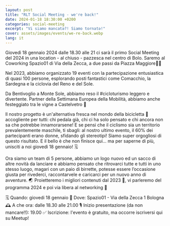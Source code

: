 ```yaml
---
layout: post
title: "RLT Social Meeting - we're back!"
date: 2024-01-18 18:30:00 +0200
categories: social-meeting
excerpt: "Vi siamo mancatə?! Siamo tornatə!"
cover: assets/images/events/we-re-back.webp
lang: it
---
```


Giovedì 18 gennaio 2024 dalle 18.30 alle 21 ci sarà il primo Social Meeting del 2024 in una location - al chiuso - pazzesca nel centro di Bolo. Saremo al Coworking Spazio01 di Via della Zecca, a due passi da Piazza Maggiore📍🚀

Nel 2023, abbiamo organizzato 19 eventi con la partecipazione entusiastica di quasi 100 persone, esplorando posti fantastici come Comacchio, la Sardegna e la ciclovia del Reno e del Sole.

Da Bentivoglio a Monte Sole, abbiamo reso il #cicloturismo leggero e divertente. Partner della Settimana Europea della Mobilità, abbiamo anche festeggiato tra le vigne a Castelvetro 🍇

Il nostro progetto è un'alternativa fresca nel mondo della bicicletta 🌊accogliente per tutti: chi pedala già, chi ci ha solo pensato e chi ancora non sa che potrebbe innamorarsene! E se pensi che il ciclismo sia un territorio prevalentemente maschile, ti sbagli: al nostro ultimo evento, il 60% dei partecipanti erano donne, sfidando gli stereotipi! Siamo super orgogliosi di questo risultato. E il bello è che non finisce qui... ma per saperne di più, unisciti a noi giovedì 18 gennaio! 🗓

Ora siamo un team di 5 persone, abbiamo un logo nuovo ed un sacco di altre novità da lanciare e abbiamo pensato che ritrovarci tutte e tutti in uno stesso luogo, magari con un paio di birrette, potesse essere l’occasione giusta per rivederci, raccontarvele e caricarci per un nuovo anno di avventure. 🌏 Proietteremo i migliori contenuti dal 2023 📸, vi parleremo del programma 2024 e poi via libera al networking 🤝

🗓️ Quando: giovedi 18 gennaio
📌 Dove: Spazio01 - Via della Zecca 1 Bologna
🕰️ A che ora: dalle 18.30 alle 21.00
🎙️ Inizio presentazione (da non mancare!!): 19.00
✅ Iscrizione: l'evento è gratuito, ma occorre iscriversi qui su Meetup!
